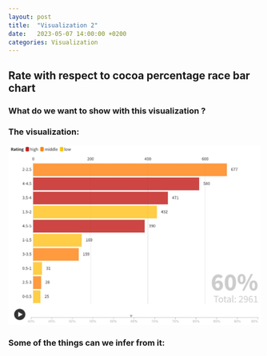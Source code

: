 ```yaml
---
layout: post
title:  "Visualization 2"
date:   2023-05-07 14:00:00 +0200
categories: Visualization
---
```


## Rate with respect to cocoa percentage race bar chart

### What do we want to show with this visualization ? 

### The visualization: 
![visualization 2](https://raw.githubusercontent.com/com-480-data-visualization/project-2023-the-3-musketeers/master/docs/viz2.jpeg)

### Some of the things can we infer from it:
